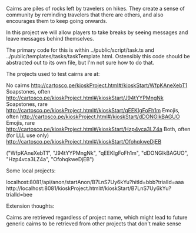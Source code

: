 Cairns are piles of rocks left by travelers on hikes. They create a sense of community by reminding travelers that there are others, and also encourages them to keep going onwards. 

In this project we will allow players to take breaks by seeing messages and leave messages behind themselves. 

The primary code for this is within ../public/script/task.ts and ../public/templates/tasks/taskTemplate.html. Ostensibly this code should be abstracted out to its own file, but I'm not sure how to do that.

The projects used to test cairns are at:

No cairns
http://cartosco.pe/kioskProject.html#/kioskStart/WfpKAneXebT1
Soapstones, often
http://cartosco.pe/kioskProject.html#/kioskStart/J94tYYPMngNk
Soapstones, rare
http://cartosco.pe/kioskProject.html#/kioskStart/qEEKIgFoFh1m
Emojis, often
http://cartosco.pe/kioskProject.html#/kioskStart/dDONGlkBAGUO
Emojis, rare
http://cartosco.pe/kioskProject.html#/kioskStart/Hzp4vca3LZ4a
Both, often (for LLL use only)
http://cartosco.pe/kioskProject.html#/kioskStart/OfohqkweDjEB

("WfpKAneXebT1", "J94tYYPMngNk", "qEEKIgFoFh1m", "dDONGlkBAGUO", "Hzp4vca3LZ4a", "OfohqkweDjEB")

Some local projects: 

localhost:8081/api/anon/startAnon/B7LnS7Uy6kYu?hitId=bbb?trialId=aaa
http://localhost:8081/kioskProject.html#/kioskStart/B7LnS7Uy6kYu?trialId=bee

Extension thoughts:

Cairns are retrieved regardless of project name, which might lead to future generic cairns to be retrieved from other projects that don't make sense

